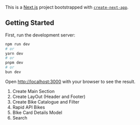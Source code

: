 This is a [Next.js](https://nextjs.org/) project bootstrapped with [`create-next-app`](https://github.com/vercel/next.js/tree/canary/packages/create-next-app).

## Getting Started

First, run the development server:

```bash
npm run dev
# or
yarn dev
# or
pnpm dev
# or
bun dev
```

Open [http://localhost:3000](http://localhost:3000) with your browser to see the result.

1. Create Main Section </br>
2. Create LayOut (Header and Footer) </br>
3. Create Bike Catalogue and Filter </br>
4. Rapid API Bikes </br>
5. BIke Card Details Model </br>
6. Search </br>

